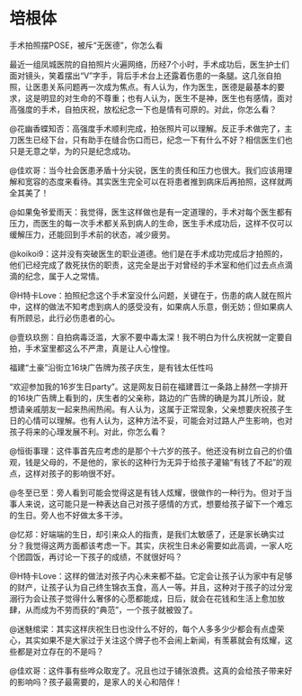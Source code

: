# 培根体

手术拍照摆POSE，被斥“无医德”，你怎么看 

最近一组凤城医院的自拍照片火遍网络，历经7个小时，手术成功后，医生护士们面对镜头，笑着摆出“V”字手，背后手术台上还露着伤患的一条腿。这几张自拍照，让医患关系问题再一次成为焦点。有人认为，作为医生，医德是最基本的要求，这是明显的对生命的不尊重；也有人认为，医生不是神，医生也有感情，面对高强度的手术，自拍庆祝，放松纪念一下也是情有可原的。对此，你怎么看？ 

@花幽香蝶知否：高强度手术顺利完成，拍张照片可以理解。反正手术做完了，主刀医生已经下台，只有助手在缝合伤口而已，纪念一下有什么不好？相信医生们也只是无意之举，为的只是纪念成功。 

@佳欢哥：当今社会医患矛盾十分尖锐，医生的责任和压力也很大。我们应该用理解和宽容的态度来看待。其实医生完全可以在将患者推到病床后再拍照，这样就两全其美了！ 

@如果兔爷爱雨天：我觉得，医生这样做也是有一定道理的，手术对每个医生都有压力，而医生的每一次手术都关系到病人的生命，医生手术成功后，这样不仅可以缓解压力，还能回到手术前的状态，减少疲劳。 

@koikoi9：这并没有突破医生的职业道德。他们是在手术成功完成后才拍照的，他们已经完成了救死扶伤的职责，这完全是出于对曾经的手术室和他们过去点点滴滴的纪念，属于人之常情。 

@H特卡Love：拍照纪念这个手术室没什么问题，关键在于，伤患的病人就在照片中，这样的做法不知考虑到病人的感受没有，如果病人乐意，倒无妨；但如果病人有所顾忌，此行必伤患者的心。 

@壹玖玖捌：自拍病毒泛滥，大家不要中毒太深！我不明白为什么庆祝就一定要自拍，手术室里都这么不严肃，真是让人心惶惶。 

福建“土豪”沿街立16块广告牌为孩子庆生，是有钱太任性吗 

“欢迎参加我的16岁生日party”。这是网友日前在福建晋江一条路上赫然一字排开的16块广告牌上看到的，庆生者的父亲称，路边的广告牌的确是为其儿所设，就想请亲戚朋友一起来热闹热闹。有人认为，这属于正常现象，父亲想要庆祝孩子生日的心情可以理解。也有人认为，这种方法不妥，可能会对过路人产生影响，也对孩子将来的心理发展不利。对此，你怎么看？ 

@恒街事理：这件事首先应考虑的是那个十六岁的孩子。他还没有树立自己的价值观，钱是父母的，不是他的，家长的这种行为无异于给孩子灌输“有钱了不起”的观点，这样对孩子的影响很不好。 

@冬至已至：旁人看到可能会觉得这是有钱人炫耀，很做作的一种行为。但对于当事人来说，这可能只是一种表达自己对孩子感情的方式，想要给孩子留下一个难忘的生日。旁人也不好做太多干涉。 

@忆郑：好端端的生日，却引来众人的指责，是我们太敏感了，还是家长确实过分？我觉得这两方面都该考虑一下。其实，庆祝生日未必需要如此高调，一家人吃个团圆饭，再讨论一下孩子的成绩，不就很好吗？ 

@H特卡Love：这样的做法对孩子内心未来都不益。它定会让孩子认为家中有足够的财产，让孩子认为自己终生锦衣玉食，高人一等。并且，这种对于孩子的过分宠溺行为会让孩子觉得什么奢侈的心愿都能成，日后，就会在花钱和生活上愈加放肆，从而成为不劳而获的“典范”，一个孩子就被毁了。 

@迷魅绾梁：其实这样庆祝生日也没什么不好的，每个人多多少少都会有点虚荣心，其实如果不是大家过于关注这个牌子也不会闹上新闻，有羡慕就会有炫耀，这些都是对立存在的不是吗？ 

@佳欢哥：这件事有些哗众取宠了。况且也过于铺张浪费。这真的会给孩子带来好的影响吗？孩子最需要的，是家人的关心和陪伴！